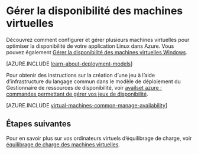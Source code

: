 <properties
    pageTitle="Gérer la disponibilité des machines virtuelles Linux | Microsoft Azure"
    description="Découvrez comment utiliser plusieurs machines virtuelles pour optimiser la disponibilité de votre application Linux dans Azure"
    services="virtual-machines-linux"
    documentationCenter=""
    authors="cynthn"
    manager="timlt"
    editor="tysonn"
    tags="azure-resource-manager,azure-service-management"/>

<tags
    ms.service="virtual-machines-linux"
    ms.workload="infrastructure-services"
    ms.tgt_pltfrm="vm-linux"
    ms.devlang="na"
    ms.topic="article"
    ms.date="05/25/2016"
    ms.author="cynthn"/>

# <a name="manage-the-availability-of-virtual-machines"></a>Gérer la disponibilité des machines virtuelles

Découvrez comment configurer et gérer plusieurs machines virtuelles pour optimiser la disponibilité de votre application Linux dans Azure. Vous pouvez également [Gérer la disponibilité des machines virtuelles Windows](virtual-machines-windows-manage-availability.md).

[AZURE.INCLUDE [learn-about-deployment-models](../../includes/learn-about-deployment-models-both-include.md)]

Pour obtenir des instructions sur la création d’une jeu à l’aide d’infrastructure du langage commun dans le modèle de déploiement du Gestionnaire de ressources de disponibilité, voir [availset azure : commandes permettant de gérer vos jeux de disponibilité](../azure-cli-arm-commands.md#azure-availset-commands-to-manage-your-availability-sets).

[AZURE.INCLUDE [virtual-machines-common-manage-availability](../../includes/virtual-machines-common-manage-availability.md)]

## <a name="next-steps"></a>Étapes suivantes

Pour en savoir plus sur vos ordinateurs virtuels d’équilibrage de charge, voir [équilibrage de charge des machines virtuelles](virtual-machines-linux-load-balance.md).
